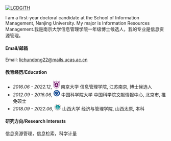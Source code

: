 

[![LCDGITH](https://img.shields.io/badge/senli1073-github-blue?logo=github)](https://github.com/LCDGITH)

I am a first-year doctoral candidate at the School of Information Management, Nanjing University. My major is Information Resources Management.我是南京大学信息管理学院一年级博士候选人，我的专业是信息资源管理。

#### Email/邮箱

Email: lichundong22@mails.ucas.ac.cn

#### 教育经历/Education
- *2016.06 - 2022.12*, <a href="https://www.nju.edu.cn/"><img class="svg" src="/images/nju_logo.svg" width="20pt"></a> 南京大学 信息管理学院, 江苏南京, 博士候选人
- *2012.09 - 2016.06*, <a href="https://www.ucas.ac.cn/"><img class="svg" src="/images/ac_logo.svg" width="20pt"></a> 中国科学院大学 中国科学院文献情报中心, 北京市, 推免硕士
- *2018.09 - 2022.06*, <a href="https://www.sxu.edu.cn/"><img class="svg" src="/images/sxu_logo.svg" width="20pt"></a> 山西大学 经济与管理学院, 山西太原, 本科

#### 研究方向/Research Interests
信息资源管理，信息检索，科学计量

